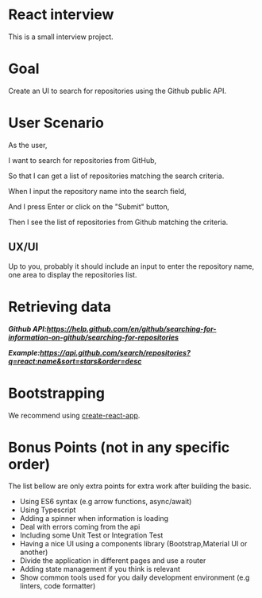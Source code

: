 # React interview

This is a small interview project.

# Goal

Create an UI to search for repositories using the Github public API.

# User Scenario

As the user,

I want to search for repositories from GitHub,

So that I can get a list of repositories matching the search criteria.

When I input the repository name into the search field,

And I press Enter or click on the "Submit" button,

Then I see the list of repositories from Github matching the criteria.

## UX/UI

Up to you, probably it should include an input to enter the repository name, one area to display the repositories list.

# Retrieving data

***Github API:https://help.github.com/en/github/searching-for-information-on-github/searching-for-repositories***

***Example:https://api.github.com/search/repositories?q=react:name&sort=stars&order=desc***

# Bootstrapping

We recommend using [create-react-app](https://github.com/facebook/create-react-app).

# Bonus Points (not in any specific order)

The list bellow are only extra points for extra work after building the basic.

* Using ES6 syntax (e.g arrow functions, async/await)
* Using Typescript
* Adding a spinner when information is loading
* Deal with errors coming from the api
* Including some Unit Test or Integration Test
* Having a nice UI using a components library (Bootstrap,Material UI or another)
* Divide the application in different pages and use a router
* Adding state management if you think is relevant
* Show common tools used for you daily development environment (e.g linters, code formatter)